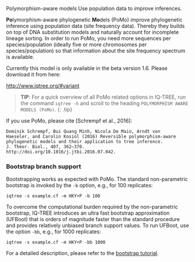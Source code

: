 Polymorphism-aware models
Use population data to improve inferences.

**Po**lymorphism-aware phylogenetic **Mo**dels (PoMo) improve phylogenetic
inference using population data (site frequency data). Thereby they builds on
top of DNA substitution models and naturally account for incomplete lineage
sorting. In order to run PoMo, you need more sequences per species/population
(ideally five or more chromosomes per species/population) so that information
about the site frequency spectrum is available.

Currently this model is only available in the beta version 1.6. Please download it from here:

<http://www.iqtree.org/#variant>

>**TIP**: For a quick overview of all PoMo related options in IQ-TREE,
>run the command `iqtree -h` and scroll to the heading `POLYMORPHISM AWARE MODELS (PoMo)`.
{: .tip}

If you use PoMo, please cite [Schrempf et al., 2016]:

    Dominik Schrempf, Bui Quang Minh, Nicola De Maio, Arndt von
    Haeseler, and Carolin Kosiol (2016) Reversible polymorphism-aware
    phylogenetic models and their application to tree inference.
    J. Theor. Biol., 407, 362–370.
    http://doi.org/10.1016/j.jtbi.2016.07.042.

### Bootstrap branch support

Bootstrapping works as expected with PoMo.  The standard
non-parametric bootstrap is invoked by the `-b` option, e.g., for 100
replicates:

    iqtree -s example.cf -m HKY+P -b 100

To overcome the computational burden required by the non-parametric
bootstrap, IQ-TREE introduces an ultra fast bootstrap approximation
(UFBoot) that is orders of magnitude faster than the standard
procedure and provides relatively unbiased branch support values. To
run UFBoot, use the option `-bb`, e.g., for 1000 replicates:

    iqtree -s example.cf -m HKY+P -bb 1000

For a detailed description, please refer to the [bootstrap tutorial](Tutorial#assessing-branch-supports-with-ultrafast-bootstrap-approximation).